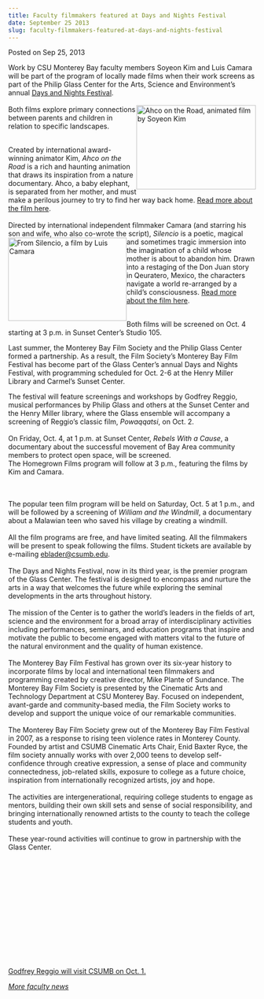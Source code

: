 ```yaml
---
title: Faculty filmmakers featured at Days and Nights Festival
date: September 25 2013
slug: faculty-filmmakers-featured-at-days-and-nights-festival
---
```





<span class="date">Posted on Sep 25, 2013    </span>
<p>Work by CSU Monterey Bay faculty members Soyeon Kim and Luis
Camara will be part of the program of locally made films when their
work screens as part of the Philip Glass Center for the Arts,
Science and Environment&#x2019;s annual <a href="http://daysandnightsfestival.com/" rel="nofollow">Days and Nights
Festival</a>.<br>
<br>
<img alt="Ahco on the Road, animated film by Soyeon Kim" src="http://news.csumb.edu/sites/default/files/65/attachments/news/images/kim_animation.jpg" style="float:right; width:243px; height:171px">Both films explore
primary connections between parents and children in relation to
specific landscapes.</img></br></br></p>
<p>Created by international award-winning animator Kim, <em>Ahco on
the Road</em> is a rich and haunting animation that draws its
inspiration from a nature documentary. Ahco, a baby elephant, is
separated from her mother, and must make a perilous journey to try
to find her way back home. <a href="http://daysandnightsfestival.com/festival/ahco-on-the-road/" rel="nofollow">Read more about the film here</a>.<br>
<br>
Directed by international independent filmmaker Camara (and
starring his son and wife, who also co-wrote the script),
<em>Silencio</em> is a poetic, magical and&#xA0;<img alt="From Silencio, a film by Luis Camara" src="http://news.csumb.edu/sites/default/files/65/attachments/news/images/camara_for_web.jpg" style="float:left; width:241px; height:169px">sometimes tragic
immersion into the imagination of a child whose mother is about to
abandon him. Drawn into a restaging of the Don Juan story in
Qeuratero, Mexico, the characters navigate a world re-arranged by a
child&#x2019;s consciousness. <a href="http://daysandnightsfestival.com/festival/silencio-film/" rel="nofollow">Read more about the film here</a>.</img></br></br></p>
<p>Both films will be screened on Oct. 4 starting at 3 p.m. in
Sunset Center&#x2019;s Studio 105.</p>
<p>Last summer, the Monterey Bay Film Society and the Philip Glass
Center formed a partnership. As a result, the Film Society&#x2019;s
Monterey Bay Film Festival has become part of the Glass Center&#x2019;s
annual Days and Nights Festival, with programming scheduled for
Oct. 2-6 at the Henry Miller Library and Carmel&#x2019;s Sunset
Center.&#xA0;</p>
<p>The festival will feature screenings and workshops by Godfrey
Reggio, musical performances by Philip Glass and others at the
Sunset Center and the Henry Miller library, where the Glass
ensemble will accompany a screening of Reggio&#x2019;s classic film,
<em>Powaqqatsi</em>, on Oct. 2.<br>
<br>
On Friday, Oct. 4, at 1 p.m. at Sunset Center, <em>Rebels With a
Cause</em>, a documentary about the successful movement of Bay Area
community members to protect open space, will be screened.<br>
The Homegrown Films program will follow at 3 p.m., featuring the
films by Kim and Camara.</br></br></br></p>
<p>The popular teen film program will be held on Saturday, Oct. 5
at 1 p.m., and will be followed by a screening of <em>William and
the Windmill</em>, a documentary about a Malawian teen who saved
his village by creating a windmill.<br>
<br>
All the film programs are free, and have limited seating. All the
filmmakers will be present to speak following the films. Student
tickets are available by e-mailing <a href="mailto:eblader@csumb.edu">eblader@csumb.edu</a>.<br>
<br>
The Days and Nights Festival, now in its third year, is the premier
program of the Glass Center. The festival is designed to encompass
and nurture the arts in a way that welcomes the future while
exploring the seminal developments in the arts throughout
history.<br>
<br>
The mission of the Center is to gather the world&#x2019;s leaders in the
fields of art, science and the environment for a broad array of
interdisciplinary activities including performances, seminars, and
education programs that inspire and motivate the public to become
engaged with matters vital to the future of the natural environment
and the quality of human existence.<br>
<br>
The Monterey Bay Film Festival has grown over its six-year history
to incorporate films by local and international teen filmmakers and
programming created by creative director, Mike Plante of Sundance.
The Monterey Bay Film Society is presented by the Cinematic Arts
and Technology Department at CSU Monterey Bay. Focused on
independent, avant-garde and community-based media, the Film
Society works to develop and support the unique voice of our
remarkable communities.<br>
<br>
The Monterey Bay Film Society grew out of the Monterey Bay Film
Festival in 2007, as a response to rising teen violence rates in
Monterey County. Founded by artist and CSUMB Cinematic Arts Chair,
Enid Baxter Ryce, the film society annually works with over 2,000
teens to develop self-confidence through creative expression, a
sense of place and community connectedness, job-related skills,
exposure to college as a future choice, inspiration from
internationally recognized artists, joy and hope.<br>
<br>
The activities are intergenerational, requiring college students to
engage as mentors, building their own skill sets and sense of
social responsibility, and bringing internationally renowned
artists to the county to teach the college students and
youth.<br>
<br>
These year-round activities will continue to grow in partnership
with the Glass Center.</br></br></br></br></br></br></br></br></br></br></br></br></br></br></p>
<p><a href="../24/acclaimed-director-screens-film-oct-1.html" rel="nofollow">Godfrey Reggio will visit CSUMB on Oct. 1.</a></p>
<p><a href="../../jan/31/faculty-highlights.html" rel="nofollow"><em>More faculty news</em></a></p>





